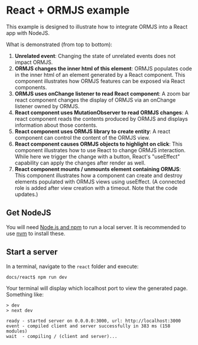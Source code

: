 # React + ORMJS example

This example is designed to illustrate how to integrate ORMJS into a React app with NodeJS. 

What is demonstrated (from top to bottom):

1. **Unrelated event**: Changing the state of unrelated events does not impact ORMJS.
2. **ORMJS changes the inner html of this element**: ORMJS populates code in the inner html of an element generated by a React component. This component illustrates how ORMJS features can be exposed via React components.
3. **ORMJS uses onChange listener to read React component**: A zoom bar react component changes the display of ORMJS via an onChange listener owned by ORMJS.
4. **React component uses MutationObserver to read ORMJS changes**: A react component reads the contents produced by ORMJS and displays information about those contents.
5. **React component uses ORMJS library to create entity**: A react component can control the content of the ORMJS view.
6. **React component causes ORMJS objects to highlight on click**: This component illustrates how to use React to change ORMJS interaction. While here we trigger the change with a button, React's "useEffect" capability can apply the changes after render as well. 
7. **React component mounts / unmounts element containing ORMJS**: This component illustrates how a component can create and destroy elements populated with ORMJS views using useEffect. (A connected role is added after view creation with a timeout. Note that the code updates.)

## Get NodeJS

You will need [Node.js and npm](https://docs.npmjs.com/downloading-and-installing-node-js-and-npm) to run a local server. It is recommended to use [nvm](https://github.com/nvm-sh/nvm) to install these.

## Start a server

In a terminal, navigate to the `react` folder and execute:

```
docs/react$ npm run dev
```

Your terminal will display which localhost port to view the generated page. Something like:

```
> dev
> next dev

ready - started server on 0.0.0.0:3000, url: http://localhost:3000
event - compiled client and server successfully in 383 ms (158 modules)
wait  - compiling / (client and server)...
```